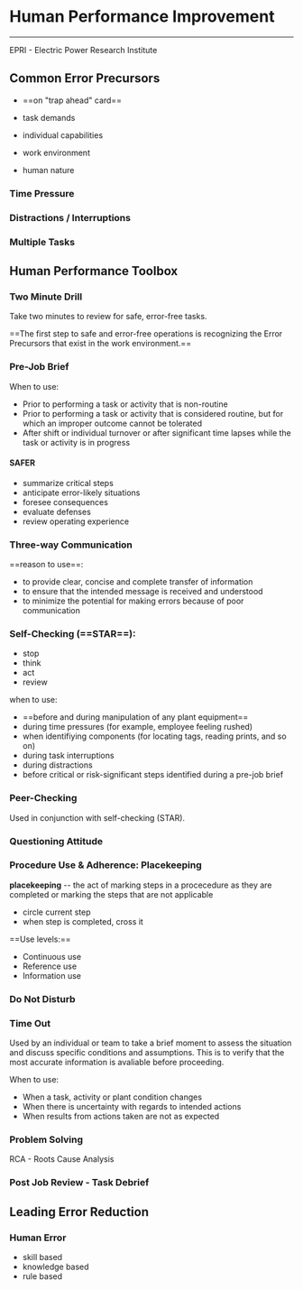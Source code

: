 # Human Performance Improvement
---

EPRI - Electric Power Research Institute

## Common Error Precursors

- ==on "trap ahead" card==


- task demands
- individual capabilities
- work environment
- human nature

### Time Pressure

### Distractions / Interruptions

### Multiple Tasks

## Human Performance Toolbox

### Two Minute Drill
Take two minutes to review for safe, error-free tasks.

==The first step to safe and error-free operations is recognizing the Error Precursors that exist in the work environment.==

### Pre-Job Brief

When to use:
-	Prior to performing a task or activity that is non-routine
-	Prior to performing a task or activity that is considered routine, but for which an improper outcome cannot be tolerated
-	After shift or individual turnover or after significant time lapses while the task or activity is in progress

#### SAFER
-	summarize critical steps
-	anticipate error-likely situations
-	foresee consequences
-	evaluate defenses
-	review operating experience

### Three-way Communication

==reason to use==:
-	to provide clear, concise and complete transfer of information
-	to ensure that the intended message is received and understood
-	to minimize the potential for making errors because of poor communication

### Self-Checking (==STAR==):
-	stop
-	think
-	act
-	review

when to use:
- ==before and during manipulation of any plant equipment==
-	during time pressures (for example, employee feeling rushed)
-	when identifiying components (for locating tags, reading prints, and so on)
-	during task interruptions
-	during distractions
-	before critical or risk-significant steps identified during a pre-job brief

### Peer-Checking
Used in conjunction with self-checking (STAR).

### Questioning Attitude

### Procedure Use & Adherence: Placekeeping

__placekeeping__ -- the act of marking steps in a procecedure as they are completed or marking the steps that are not applicable
-	circle current step
-	when step is completed, cross it

==Use levels:==
-	Continuous use
-	Reference use
-	Information use

### Do Not Disturb

### Time Out
Used by an individual or team to take a brief moment to assess the situation and discuss specific conditions and assumptions. This is to verify that the most accurate information is avaliable before proceeding.

When to use:
-	When a task, activity or plant condition changes
-	When there is uncertainty with regards to intended actions
-	When results from actions taken are not as expected

### Problem Solving
RCA - Roots Cause Analysis

### Post Job Review - Task Debrief

## Leading Error Reduction

### Human Error
- skill based
- knowledge based
- rule based